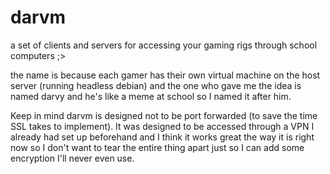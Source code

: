 # darvm

a set of clients and servers for accessing your gaming rigs through school computers ;>

the name is because each gamer has their own virtual machine on the host server (running headless debian) and the one who gave me the idea is named darvy and he's like a meme at school so I named it after him.

Keep in mind darvm is designed not to be port forwarded (to save the time SSL takes to implement). It was designed to be accessed through a VPN I already had set up beforehand and I think it works great the way it is right now so I don't want to tear the entire thing apart just so I can add some encryption I'll never even use.
